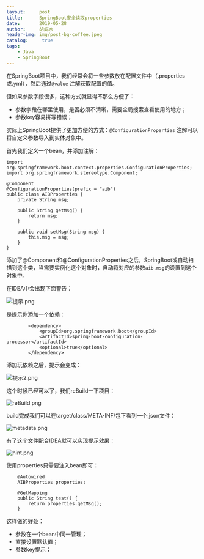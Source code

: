 ```yaml
---
layout:     post
title:      SpringBoot安全读取properties
date:       2019-05-28
author:     胡奚冰
header-img: img/post-bg-coffee.jpeg
catalog: 	 true
tags:
    - Java
    - SpringBoot
---
```


在SpringBoot项目中，我们经常会将一些参数放在配置文件中（.properties或.yml），然后通过`@value` 注解获取配置的值。

但如果参数字段很多，这种方式就显得不那么方便了：
+ 参数字段在哪里使用，是否必须不清晰，需要全局搜索查看使用的地方；
+ 参数key容易拼写错误；

实际上SpringBoot提供了更加方便的方式：`@ConfigurationProperties` 注解可以将自定义参数导入到实体对象中。

首先我们定义一个bean，并添加注解：

```
import org.springframework.boot.context.properties.ConfigurationProperties;
import org.springframework.stereotype.Component;

@Component
@ConfigurationProperties(prefix = "aib")
public class AIBProperties {
    private String msg;

    public String getMsg() {
        return msg;
    }

    public void setMsg(String msg) {
        this.msg = msg;
    }
}
```
添加了@Component和@ConfigurationProperties之后，SpringBoot或自动扫描到这个类，当需要实例化这个对象时，自动将对应的参数`aib.msg`的设置到这个对象中。

在IDEA中会出现下面警告：

![提示.png](https://upload-images.jianshu.io/upload_images/4657803-2d36e876838b8c33.png?imageMogr2/auto-orient/strip%7CimageView2/2/w/1240)

是提示你添加一个依赖：

```
        <dependency>
            <groupId>org.springframework.boot</groupId>
            <artifactId>spring-boot-configuration-processor</artifactId>
            <optional>true</optional>
        </dependency>
```
添加玩依赖之后，提示会变成：

![提示2.png](https://upload-images.jianshu.io/upload_images/4657803-57fc3d7559ec208c.png?imageMogr2/auto-orient/strip%7CimageView2/2/w/1240)

这个时候已经可以了，我们reBuild一下项目：

![reBuild.png](https://upload-images.jianshu.io/upload_images/4657803-f35eb220b1fa42dd.png?imageMogr2/auto-orient/strip%7CimageView2/2/w/1240)

build完成我们可以在target/class/META-INF/包下看到一个.json文件：

![metadata.png](https://upload-images.jianshu.io/upload_images/4657803-7bb030bd58f59756.png?imageMogr2/auto-orient/strip%7CimageView2/2/w/1240)

有了这个文件配合IDEA就可以实现提示效果：

![hint.png](https://upload-images.jianshu.io/upload_images/4657803-0e37c3e83fae3fa7.png?imageMogr2/auto-orient/strip%7CimageView2/2/w/1240)

使用properties只需要注入bean即可：

```
    @Autowired
    AIBProperties properties;

    @GetMapping
    public String test() {
        return properties.getMsg();
    }
```

这样做的好处：
+ 参数在一个bean中同一管理；
+ 直接设置默认值；
+ 参数key提示；
